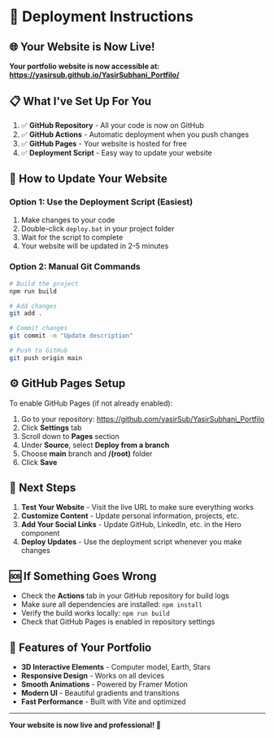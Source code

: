 # 🚀 Deployment Instructions

## 🌐 Your Website is Now Live!

**Your portfolio website is now accessible at:**
**https://yasirsub.github.io/YasirSubhani_Portfilo/**

## 📋 What I've Set Up For You

1. ✅ **GitHub Repository** - All your code is now on GitHub
2. ✅ **GitHub Actions** - Automatic deployment when you push changes
3. ✅ **GitHub Pages** - Your website is hosted for free
4. ✅ **Deployment Script** - Easy way to update your website

## 🔄 How to Update Your Website

### Option 1: Use the Deployment Script (Easiest)
1. Make changes to your code
2. Double-click `deploy.bat` in your project folder
3. Wait for the script to complete
4. Your website will be updated in 2-5 minutes

### Option 2: Manual Git Commands
```bash
# Build the project
npm run build

# Add changes
git add .

# Commit changes
git commit -m "Update description"

# Push to GitHub
git push origin main
```

## ⚙️ GitHub Pages Setup

To enable GitHub Pages (if not already enabled):

1. Go to your repository: https://github.com/yasirSub/YasirSubhani_Portfilo
2. Click **Settings** tab
3. Scroll down to **Pages** section
4. Under **Source**, select **Deploy from a branch**
5. Choose **main** branch and **/(root)** folder
6. Click **Save**

## 🎯 Next Steps

1. **Test Your Website** - Visit the live URL to make sure everything works
2. **Customize Content** - Update personal information, projects, etc.
3. **Add Your Social Links** - Update GitHub, LinkedIn, etc. in the Hero component
4. **Deploy Updates** - Use the deployment script whenever you make changes

## 🆘 If Something Goes Wrong

- Check the **Actions** tab in your GitHub repository for build logs
- Make sure all dependencies are installed: `npm install`
- Verify the build works locally: `npm run build`
- Check that GitHub Pages is enabled in repository settings

## 🌟 Features of Your Portfolio

- **3D Interactive Elements** - Computer model, Earth, Stars
- **Responsive Design** - Works on all devices
- **Smooth Animations** - Powered by Framer Motion
- **Modern UI** - Beautiful gradients and transitions
- **Fast Performance** - Built with Vite and optimized

---

**Your website is now live and professional! 🎉**
